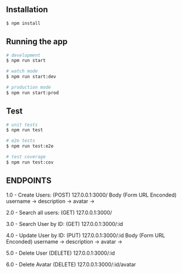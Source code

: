 ## Installation

```bash
$ npm install
```

## Running the app

```bash
# development
$ npm run start

# watch mode
$ npm run start:dev

# production mode
$ npm run start:prod
```

## Test

```bash
# unit tests
$ npm run test

# e2e tests
$ npm run test:e2e

# test coverage
$ npm run test:cov
```

## ENDPOINTS

1.0 - Create Users: (POST)
    127.0.0.1:3000/
    Body (Form URL Enconded)
    username ->
    description ->
    avatar -> 

2.0 - Search all users: (GET)
    127.0.0.1:3000/

3.0 - Search User by ID: (GET)
    127.0.0.1:3000/:id

4.0 - Update User by ID: (PUT)
    127.0.0.1:3000/:id
    Body (Form URL Enconded)
    username ->
    description ->
    avatar -> 

5.0 - Delete User (DELETE)
    127.0.0.1:3000/:id

6.0 - Delete Avatar (DELETE)
    127.0.0.1:3000/:id/avatar
